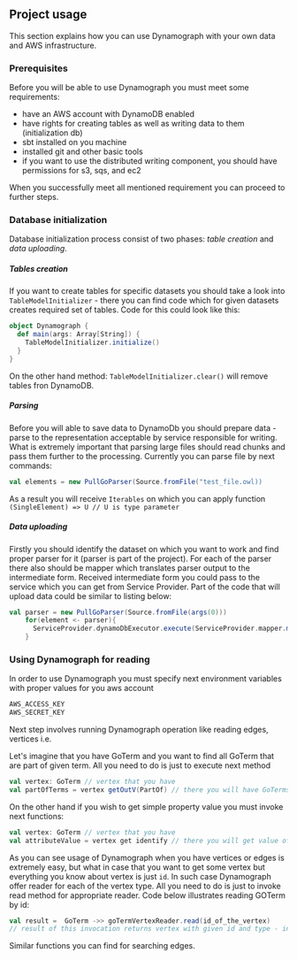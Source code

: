 ## Project usage

This section explains how you can use Dynamograph with your own data and AWS infrastructure.

### Prerequisites

Before you will be able to use Dynamograph you must meet some requirements:

- have an AWS account with DynamoDB enabled
- have rights for creating tables as well as writing data to them (initialization db)
- sbt installed on you machine
- installed git and other basic tools
- if you want to use the distributed writing component, you should have permissions for s3, sqs, and ec2

When you successfully meet all mentioned requirement you can proceed to further steps.

### Database initialization

Database initialization process consist of two phases: _table creation_ and _data uploading_.

##### Tables creation

If you want to create tables for specific datasets you should take a look into `TableModelInitializer` - there you can find code which for given datasets creates required set of tables.
Code for this could look like this:

``` scala
object Dynamograph {
  def main(args: Array[String]) {
    TableModelInitializer.initialize()
  }
}
```

On the other hand method: `TableModelInitializer.clear()` will remove tables fron DynamoDB.

##### Parsing

Before you will able to save data to DynamoDb you should prepare data - parse to the representation acceptable by service responsible for writing. 
What is extremely important that parsing large files should read chunks and pass them further to the processing. 
Currently you can parse file by next commands:
```scala
val elements = new PullGoParser(Source.fromFile("test_file.owl))
```
As a result you will receive `Iterables` on which you can apply function `(SingleElement) => U // U is type parameter`



##### Data uploading

Firstly you should identify the dataset on which you want to work and find proper parser for it (parser is part of the project). For each of the parser there also should be mapper which translates parser output to the intermediate form.
Received intermediate form you could pass to the service which you can get from Service Provider.
Part of the code that will upload data could be similar to listing below:

``` scala
val parser = new PullGoParser(Source.fromFile(args(0)))
    for(element <- parser){
      ServiceProvider.dynamoDbExecutor.execute(ServiceProvider.mapper.map(element))
    }
```

### Using Dynamograph for reading

In order to use Dynamograph you must specify next environment variables with proper values for you aws account

``` bash
AWS_ACCESS_KEY 
AWS_SECRET_KEY
```

Next step involves running Dynamograph operation like reading edges, vertices i.e.

Let's imagine that you have GoTerm and you want to find all GoTerm that are part of given term. All you need to do is just to execute next method

``` scala
val vertex: GoTerm // vertex that you have
val partOfTerms = vertex getOutV(PartOf) // there you will have GoTerms that are part of vertex GoTerm
```

On the other hand if you wish to get simple property value you must invoke next functions:

``` scala
val vertex: GoTerm // vertex that you have
val attributeValue = vertex get identify // there you will get value of the id attribute 
```

As you can see usage of Dynamograph when you have vertices or edges is extremely easy, but what in case that you want to get some vertex but everything you know about vertex is just `id`.
In such case Dynamograph offer reader for each of the vertex type. All you need to do is just to invoke read method for appropriate reader. Code below illustrates reading GOTerm by id:

``` scala
val result =  GoTerm ->> goTermVertexReader.read(id_of_the_vertex) 
// result of this invocation returns vertex with given id and type - in case of success otherwise exception
```

Similar functions you can find for searching edges.





